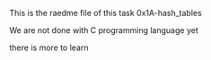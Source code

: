 This is the raedme file of this task 0x1A-hash_tables

We are not done with C programming language yet

there is more to learn
